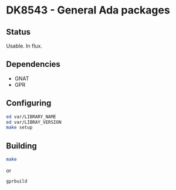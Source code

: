 # DK8543 - General Ada packages

## Status
Usable. In flux.

## Dependencies

* GNAT
* GPR

## Configuring
```sh
ed var/LIBRARY_NAME
ed var/LIBRAY_VERSION
make setup
```

## Building
```sh
make
```
or
```sh
gprbuild
```
